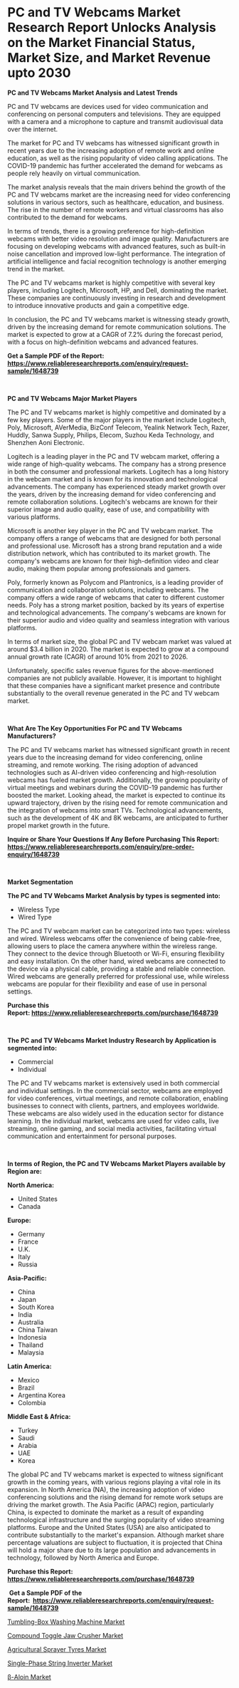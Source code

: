 <p><h1>PC and TV Webcams Market Research Report Unlocks Analysis on the Market Financial Status, Market Size, and Market Revenue upto 2030</h1></p><p><strong>PC and TV Webcams Market Analysis and Latest Trends</strong></p>
<p><p>PC and TV webcams are devices used for video communication and conferencing on personal computers and televisions. They are equipped with a camera and a microphone to capture and transmit audiovisual data over the internet.</p><p>The market for PC and TV webcams has witnessed significant growth in recent years due to the increasing adoption of remote work and online education, as well as the rising popularity of video calling applications. The COVID-19 pandemic has further accelerated the demand for webcams as people rely heavily on virtual communication.</p><p>The market analysis reveals that the main drivers behind the growth of the PC and TV webcams market are the increasing need for video conferencing solutions in various sectors, such as healthcare, education, and business. The rise in the number of remote workers and virtual classrooms has also contributed to the demand for webcams.</p><p>In terms of trends, there is a growing preference for high-definition webcams with better video resolution and image quality. Manufacturers are focusing on developing webcams with advanced features, such as built-in noise cancellation and improved low-light performance. The integration of artificial intelligence and facial recognition technology is another emerging trend in the market.</p><p>The PC and TV webcams market is highly competitive with several key players, including Logitech, Microsoft, HP, and Dell, dominating the market. These companies are continuously investing in research and development to introduce innovative products and gain a competitive edge.</p><p>In conclusion, the PC and TV webcams market is witnessing steady growth, driven by the increasing demand for remote communication solutions. The market is expected to grow at a CAGR of 7.2% during the forecast period, with a focus on high-definition webcams and advanced features.</p></p>
<p><strong>Get a Sample PDF of the Report:&nbsp; <a href="https://www.reliableresearchreports.com/enquiry/request-sample/1648739">https://www.reliableresearchreports.com/enquiry/request-sample/1648739</a></strong></p>
<p>&nbsp;</p>
<p><strong>PC and TV Webcams Major Market Players</strong></p>
<p><p>The PC and TV webcams market is highly competitive and dominated by a few key players. Some of the major players in the market include Logitech, Poly, Microsoft, AVerMedia, BizConf Telecom, Yealink Network Tech, Razer, Huddly, Sanwa Supply, Philips, Elecom, Suzhou Keda Technology, and Shenzhen Aoni Electronic.</p><p>Logitech is a leading player in the PC and TV webcam market, offering a wide range of high-quality webcams. The company has a strong presence in both the consumer and professional markets. Logitech has a long history in the webcam market and is known for its innovation and technological advancements. The company has experienced steady market growth over the years, driven by the increasing demand for video conferencing and remote collaboration solutions. Logitech's webcams are known for their superior image and audio quality, ease of use, and compatibility with various platforms.</p><p>Microsoft is another key player in the PC and TV webcam market. The company offers a range of webcams that are designed for both personal and professional use. Microsoft has a strong brand reputation and a wide distribution network, which has contributed to its market growth. The company's webcams are known for their high-definition video and clear audio, making them popular among professionals and gamers.</p><p>Poly, formerly known as Polycom and Plantronics, is a leading provider of communication and collaboration solutions, including webcams. The company offers a wide range of webcams that cater to different customer needs. Poly has a strong market position, backed by its years of expertise and technological advancements. The company's webcams are known for their superior audio and video quality and seamless integration with various platforms. </p><p>In terms of market size, the global PC and TV webcam market was valued at around $3.4 billion in 2020. The market is expected to grow at a compound annual growth rate (CAGR) of around 10% from 2021 to 2026. </p><p>Unfortunately, specific sales revenue figures for the above-mentioned companies are not publicly available. However, it is important to highlight that these companies have a significant market presence and contribute substantially to the overall revenue generated in the PC and TV webcam market.</p></p>
<p>&nbsp;</p>
<p><strong>What Are The Key Opportunities For PC and TV Webcams Manufacturers?</strong></p>
<p><p>The PC and TV webcams market has witnessed significant growth in recent years due to the increasing demand for video conferencing, online streaming, and remote working. The rising adoption of advanced technologies such as AI-driven video conferencing and high-resolution webcams has fueled market growth. Additionally, the growing popularity of virtual meetings and webinars during the COVID-19 pandemic has further boosted the market. Looking ahead, the market is expected to continue its upward trajectory, driven by the rising need for remote communication and the integration of webcams into smart TVs. Technological advancements, such as the development of 4K and 8K webcams, are anticipated to further propel market growth in the future.</p></p>
<p><strong>Inquire or Share Your Questions If Any Before Purchasing This Report: <a href="https://www.reliableresearchreports.com/enquiry/pre-order-enquiry/1648739">https://www.reliableresearchreports.com/enquiry/pre-order-enquiry/1648739</a></strong></p>
<p>&nbsp;</p>
<p><strong>Market Segmentation</strong></p>
<p><strong>The PC and TV Webcams Market Analysis by types is segmented into:</strong></p>
<p><ul><li>Wireless Type</li><li>Wired Type</li></ul></p>
<p><p>The PC and TV webcam market can be categorized into two types: wireless and wired. Wireless webcams offer the convenience of being cable-free, allowing users to place the camera anywhere within the wireless range. They connect to the device through Bluetooth or Wi-Fi, ensuring flexibility and easy installation. On the other hand, wired webcams are connected to the device via a physical cable, providing a stable and reliable connection. Wired webcams are generally preferred for professional use, while wireless webcams are popular for their flexibility and ease of use in personal settings.</p></p>
<p><strong>Purchase this Report:&nbsp;<a href="https://www.reliableresearchreports.com/purchase/1648739">https://www.reliableresearchreports.com/purchase/1648739</a></strong></p>
<p>&nbsp;</p>
<p><strong>The PC and TV Webcams Market Industry Research by Application is segmented into:</strong></p>
<p><ul><li>Commercial</li><li>Individual</li></ul></p>
<p><p>The PC and TV webcams market is extensively used in both commercial and individual settings. In the commercial sector, webcams are employed for video conferences, virtual meetings, and remote collaboration, enabling businesses to connect with clients, partners, and employees worldwide. These webcams are also widely used in the education sector for distance learning. In the individual market, webcams are used for video calls, live streaming, online gaming, and social media activities, facilitating virtual communication and entertainment for personal purposes.</p></p>
<p>&nbsp;</p>
<p><strong>In terms of Region, the PC and TV Webcams Market Players available by Region are:</strong></p>
<p>
    <p> <strong> North America: </strong>
        <ul>
            <li>United States</li>
            <li>Canada</li>
        </ul>
        </p> 
    <p> <strong> Europe: </strong>
        <ul>
            <li>Germany</li>
            <li>France</li>
            <li>U.K.</li>
            <li>Italy</li>
            <li>Russia</li>
        </ul>
        </p> 
    <p> <strong> Asia-Pacific: </strong>
        <ul>
            <li>China</li>
            <li>Japan</li>
            <li>South Korea</li>
            <li>India</li>
            <li>Australia</li>
            <li>China Taiwan</li>
            <li>Indonesia</li>
            <li>Thailand</li>
            <li>Malaysia</li>
        </ul>
        </p> 
    <p> <strong> Latin America: </strong>
        <ul>
            <li>Mexico</li>
            <li>Brazil</li>
            <li>Argentina Korea</li>
            <li>Colombia</li>
        </ul>
        </p> 
    <p> <strong> Middle East & Africa: </strong>
        <ul>
            <li>Turkey</li>
            <li>Saudi</li>
            <li>Arabia</li>
            <li>UAE</li>
            <li>Korea</li>
        </ul>
    </p>
    </p>
<p><p>The global PC and TV webcams market is expected to witness significant growth in the coming years, with various regions playing a vital role in its expansion. In North America (NA), the increasing adoption of video conferencing solutions and the rising demand for remote work setups are driving the market growth. The Asia Pacific (APAC) region, particularly China, is expected to dominate the market as a result of expanding technological infrastructure and the surging popularity of video streaming platforms. Europe and the United States (USA) are also anticipated to contribute substantially to the market's expansion. Although market share percentage valuations are subject to fluctuation, it is projected that China will hold a major share due to its large population and advancements in technology, followed by North America and Europe.</p></p>
<p><strong>Purchase this Report: <a href="https://www.reliableresearchreports.com/purchase/1648739">https://www.reliableresearchreports.com/purchase/1648739</a></strong></p>
<p>&nbsp;<strong>Get a Sample PDF of the Report:&nbsp;&nbsp;<a href="https://www.reliableresearchreports.com/enquiry/request-sample/1648739">https://www.reliableresearchreports.com/enquiry/request-sample/1648739</a></strong></p>
<p><strong></strong></p>
<p><p><a href="https://www.linkedin.com/pulse/tumbling-box-washing-machine-market-insights/">Tumbling-Box Washing Machine Market</a></p><p><a href="https://medium.com/@joannebell6556/compound-toggle-jaw-crusher-market-report-reveals-the-latest-trends-and-growth-opportunities-of-5e038228ba05">Compound Toggle Jaw Crusher Market</a></p><p><a href="https://medium.com/@jasonmartin866/agricultural-sprayer-tyres-market-exploring-market-share-market-trends-and-future-growth-c19fde369f8f">Agricultural Sprayer Tyres Market</a></p><p><a href="https://www.linkedin.com/pulse/single-phase-string-inverter-market-size-2023-/">Single-Phase String Inverter Market</a></p><p><a href="https://www.linkedin.com/pulse/beta-aloin-market-insights-players-forecast-till-2030-reportprime/">β-Aloin Market</a></p></p>
